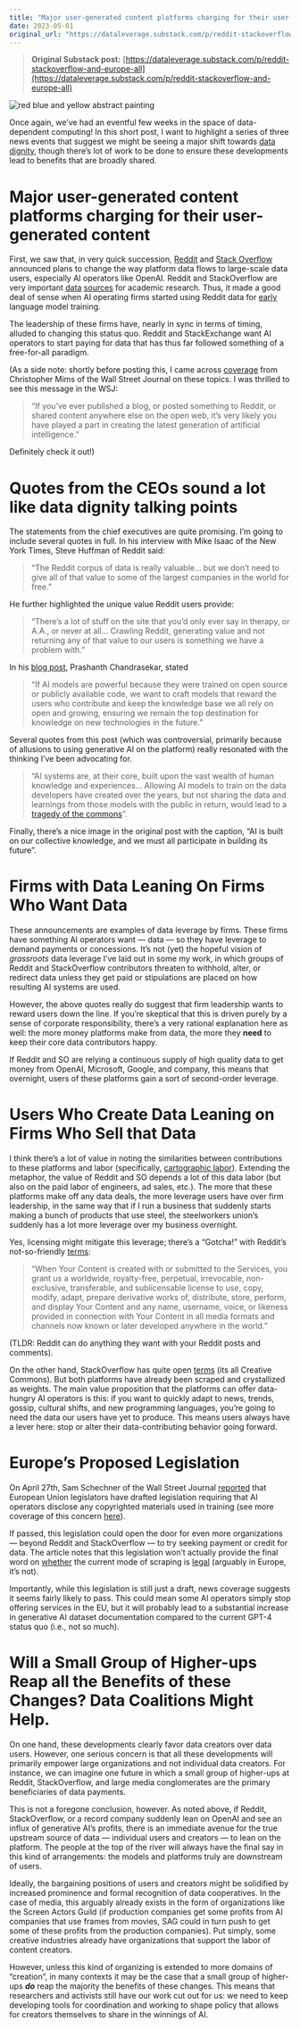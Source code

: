 ```yaml
---
title: "Major user-generated content platforms charging for their user-generated content"
date: 2023-05-01
original_url: "https://dataleverage.substack.com/p/reddit-stackoverflow-and-europe-all"
---
```


> **Original Substack post:** [https://dataleverage.substack.com/p/reddit-stackoverflow-and-europe-all](https://dataleverage.substack.com/p/reddit-stackoverflow-and-europe-all)

![red blue and yellow abstract painting](https://images.unsplash.com/photo-1581922825601-d86d2a42ac38?crop=entropy&cs=tinysrgb&fit=max&fm=jpg&ixid=MnwzMDAzMzh8MHwxfHNlYXJjaHwyMnx8cGxvdHxlbnwwfHx8fDE2ODI5NjgzMTc&ixlib=rb-4.0.3&q=80&w=1080 "red blue and yellow abstract painting")

Once again, we’ve had an eventful few weeks in the space of data-dependent computing! In this short post, I want to highlight a series of three news events that suggest we might be seeing a major shift towards [data dignity](https://www.radicalxchange.org/concepts/data-dignity/), though there’s lot of work to be done to ensure these developments lead to benefits that are broadly shared.

# Major user-generated content platforms charging for their user-generated content

First, we saw that, in very quick succession, [Reddit](https://www.nytimes.com/2023/04/18/technology/reddit-ai-openai-google.html) and [Stack Overflow](https://meta.stackexchange.com/questions/388401/new-blog-post-from-our-ceo-prashanth-community-is-the-future-of-ai) announced plans to change the way platform data flows to large-scale data users, especially AI operators like OpenAI. Reddit and StackOverflow are very important [data](https://ojs.aaai.org/index.php/ICWSM/article/view/7347) [sources](https://arxiv.org/abs/2010.12282) for academic research. Thus, it made a good deal of sense when AI operating firms started using Reddit data for [early](https://dataleverage.substack.com/p/dont-give-openai-all-the-credit-for) language model training.

The leadership of these firms have, nearly in sync in terms of timing, alluded to changing this status quo. Reddit and StackExchange want AI operators to start paying for data that has thus far followed something of a free-for-all paradigm.

(As a side note: shortly before posting this, I came across [coverage](https://www.wsj.com/articles/chatgpt-ai-artificial-intelligence-openai-personal-writing-5328339a) from Christopher Mims of the Wall Street Journal on these topics. I was thrilled to see this message in the WSJ:

> “If you’ve ever published a blog, or posted something to Reddit, or shared content anywhere else on the open web, it’s very likely you have played a part in creating the latest generation of artificial intelligence.”

Definitely check it out!)

# Quotes from the CEOs sound a lot like data dignity talking points

The statements from the chief executives are quite promising. I’m going to include several quotes in full. In his interview with Mike Isaac of the New York Times, Steve Huffman of Reddit said:

> “The Reddit corpus of data is really valuable… but we don’t need to give all of that value to some of the largest companies in the world for free.”

He further highlighted the unique value Reddit users provide:

> “There’s a lot of stuff on the site that you’d only ever say in therapy, or A.A., or never at all… Crawling Reddit, generating value and not returning any of that value to our users is something we have a problem with.”

In his [blog post](https://stackoverflow.blog/2023/04/17/community-is-the-future-of-ai/), Prashanth Chandrasekar, stated

> “If AI models are powerful because they were trained on open source or publicly available code, we want to craft models that reward the users who contribute and keep the knowledge base we all rely on open and growing, ensuring we remain the top destination for knowledge on new technologies in the future.”

Several quotes from this post (which was controversial, primarily because of allusions to using generative AI on the platform) really resonated with the thinking I’ve been advocating for.

> “AI systems are, at their core, built upon the vast wealth of human knowledge and experiences… Allowing AI models to train on the data developers have created over the years, but not sharing the data and learnings from those models with the public in return, would lead to a [tragedy of the commons](https://en.wikipedia.org/wiki/Tragedy_of_the_commons)”.

Finally, there’s a nice image in the original post with the caption, “AI is built on our collective knowledge, and we must all participate in building its future”.

# Firms with Data Leaning On Firms Who Want Data

These announcements are examples of data leverage by firms. These firms have something AI operators want — data — so they have leverage to demand payments or concessions. It’s not (yet) the hopeful vision of *grassroots* data leverage I’ve laid out in some my work, in which groups of Reddit and StackOverflow contributors threaten to withhold, alter, or redirect data unless they get paid or stipulations are placed on how resulting AI systems are used.

However, the above quotes really do suggest that firm leadership wants to reward users down the line. If you’re skeptical that this is driven purely by a sense of corporate responsibility, there’s a very rational explanation here as well: the more money platforms make from data, the more they **need** to keep their core data contributors happy.

If Reddit and SO are relying a continuous supply of high quality data to get money from OpenAI, Microsoft, Google, and company, this means that overnight, users of these platforms gain a sort of second-order leverage.

# Users Who Create Data Leaning on Firms Who Sell that Data

I think there’s a lot of value in noting the similarities between contributions to these platforms and labor (specifically, [cartographic labor](https://dataleverage.substack.com/p/ai-technologies-are-system-maps-and-you-are-a-cartographer)). Extending the metaphor, the value of Reddit and SO depends a lot of this data labor (but also on the paid labor of engineers, ad sales, etc.). The more that these platforms make off any data deals, the more leverage users have over firm leadership, in the same way that if I run a business that suddenly starts making a bunch of products that use steel, the steelworkers union’s suddenly has a lot more leverage over my business overnight.

Yes, licensing might mitigate this leverage; there’s a “Gotcha!” with Reddit’s not-so-friendly [terms](https://www.redditinc.com/policies/user-agreement):

> “When Your Content is created with or submitted to the Services, you grant us a worldwide, royalty-free, perpetual, irrevocable, non-exclusive, transferable, and sublicensable license to use, copy, modify, adapt, prepare derivative works of, distribute, store, perform, and display Your Content and any name, username, voice, or likeness provided in connection with Your Content in all media formats and channels now known or later developed anywhere in the world.”

(TLDR: Reddit can do anything they want with your Reddit posts and comments).

On the other hand, StackOverflow has quite open [terms](https://stackoverflow.com/legal/terms-of-service#licensing) (its all Creative Commons). But both platforms have already been scraped and crystallized as weights. The main value proposition that the platforms can offer data-hungry AI operators is this: if you want to quickly adapt to news, trends, gossip, cultural shifts, and new programming languages, you’re going to need the data our users have yet to produce. This means users always have a lever here: stop or alter their data-contributing behavior going forward.

# Europe’s Proposed Legislation

On April 27th, Sam Schechner of the Wall Street Journal [reported](https://www.wsj.com/articles/europe-to-chatgpt-disclose-your-sources-863ef330) that European Union legislators have drafted legislation requiring that AI operators disclose any copyrighted materials used in training (see more coverage of this concern [here](https://www.wsj.com/articles/ai-chatgpt-dall-e-microsoft-rutkowski-github-artificial-intelligence-11675466857?mod=article_inline)).

If passed, this legislation could open the door for even more organizations — beyond Reddit and StackOverflow — to try seeking payment or credit for data. The article notes that this legislation won’t actually provide the final word on [whether](https://www.lexology.com/library/detail.aspx?g=0adc3f5a-23f4-422e-a375-7ad5e7bf6709) the current mode of scraping is [legal](https://www.theverge.com/23444685/generative-ai-copyright-infringement-legal-fair-use-training-data) (arguably in Europe, it’s not).

Importantly, while this legislation is still just a draft, news coverage suggests it seems fairly likely to pass. This could mean some AI operators simply stop offering services in the EU, but it will probably lead to a substantial increase in generative AI dataset documentation compared to the current GPT-4 status quo (i.e., not so much).

# Will a Small Group of Higher-ups Reap all the Benefits of these Changes? Data Coalitions Might Help.

On one hand, these developments clearly favor data creators over data users. However, one serious concern is that all these developments will primarily empower large organizations and not individual data creators. For instance, we can imagine one future in which a small group of higher-ups at Reddit, StackOverflow, and large media conglomerates are the primary beneficiaries of data payments.

This is not a foregone conclusion, however. As noted above, if Reddit, StackOverflow, or a record company suddenly lean on OpenAI and see an influx of generative AI’s profits, there is an immediate avenue for the true upstream source of data — individual users and creators — to lean on the platform. The people at the top of the river will always have the final say in this kind of arrangements: the models and platforms truly are downstream of users.

Ideally, the bargaining positions of users and creators might be solidified by increased prominence and formal recognition of data cooperatives. In the case of media, this arguably already exists in the form of organizations like the Screen Actors Guild (if production companies get some profits from AI companies that use frames from movies, SAG could in turn push to get some of these profits from the production companies). Put simply, some creative industries already have organizations that support the labor of content creators.

However, unless this kind of organizing is extended to more domains of “creation”, in many contexts it may be the case that a small group of higher-ups ***do*** reap the majority the benefits of these changes. This means that researchers and activists still have our work cut out for us: we need to keep developing tools for coordination and working to shape policy that allows for creators themselves to share in the winnings of AI.
